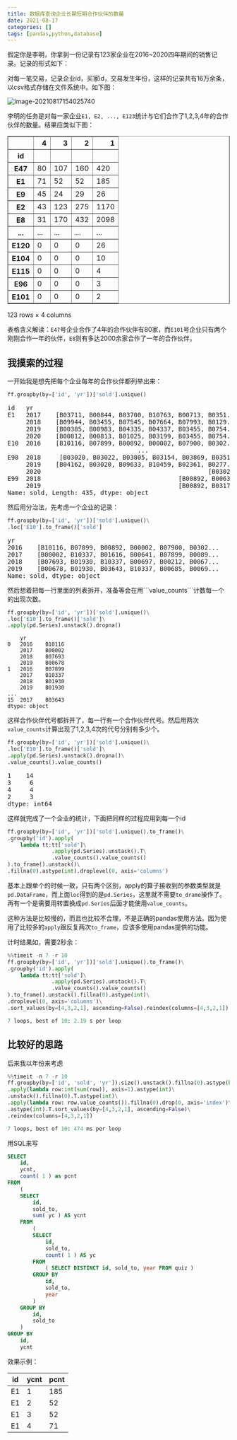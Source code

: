 ```yaml
---
title: 数据库查询企业长期短期合作伙伴的数量
date: 2021-08-17
categories: []
tags: [pandas,python,database]
---
```


假定你是李明，你拿到一份记录有123家企业在2016~2020四年期间的销售记录。记录的形式如下：

对每一笔交易，记录企业id，买家id，交易发生年份，这样的记录共有16万余条，以csv格式存储在文件系统中。如下图：

![image-20210817154025740](/assets/blog-images/用python生态的pandas解决一个aggregation需求.assets\image-20210817154025740.png)

李明的任务是对每一家企业```E1, E2, ..., E123```统计与它们合作了1,2,3,4年的合作伙伴的数量。结果应类似下图：

<table border="1" class="dataframe">
  <thead>
    <tr style="text-align: right;">
      <th></th>
      <th>4</th>
      <th>3</th>
      <th>2</th>
      <th>1</th>
    </tr>
    <tr>
      <th>id</th>
      <th></th>
      <th></th>
      <th></th>
      <th></th>
    </tr>
  </thead>
  <tbody>
    <tr>
      <th>E47</th>
      <td>80</td>
      <td>107</td>
      <td>160</td>
      <td>420</td>
    </tr>
    <tr>
      <th>E1</th>
      <td>71</td>
      <td>52</td>
      <td>52</td>
      <td>185</td>
    </tr>
    <tr>
      <th>E9</th>
      <td>45</td>
      <td>24</td>
      <td>29</td>
      <td>26</td>
    </tr>
    <tr>
      <th>E2</th>
      <td>43</td>
      <td>123</td>
      <td>275</td>
      <td>1170</td>
    </tr>
    <tr>
      <th>E8</th>
      <td>31</td>
      <td>170</td>
      <td>432</td>
      <td>2098</td>
    </tr>
    <tr>
      <th>...</th>
      <td>...</td>
      <td>...</td>
      <td>...</td>
      <td>...</td>
    </tr>
    <tr>
      <th>E120</th>
      <td>0</td>
      <td>0</td>
      <td>0</td>
      <td>26</td>
    </tr>
    <tr>
      <th>E104</th>
      <td>0</td>
      <td>0</td>
      <td>0</td>
      <td>10</td>
    </tr>
    <tr>
      <th>E115</th>
      <td>0</td>
      <td>0</td>
      <td>0</td>
      <td>4</td>
    </tr>
    <tr>
      <th>E96</th>
      <td>0</td>
      <td>0</td>
      <td>0</td>
      <td>3</td>
    </tr>
    <tr>
      <th>E101</th>
      <td>0</td>
      <td>0</td>
      <td>0</td>
      <td>2</td>
    </tr>
  </tbody>
</table>
<p>123 rows × 4 columns</p>

表格含义解读：```E47```号企业合作了4年的合作伙伴有80家，而```E101```号企业只有两个刚刚合作一年的伙伴，```E8```则有多达2000余家合作了一年的合作伙伴。

## 我摸索的过程

一开始我是想先把每个企业每年的合作伙伴都列举出来：

```python
ff.groupby(by=['id', 'yr'])['sold'].unique()
```

<div><pre>
id   yr  
E1   2017    [B03711, B00844, B03700, B10763, B00713, B0351...
     2018    [B09944, B03455, B07545, B07664, B07993, B0129...
     2019    [B00385, B00983, B04335, B04337, B03455, B0754...
     2020    [B00812, B00813, B01025, B03199, B03455, B0754...
E10  2016    [B10116, B07899, B00892, B00002, B07900, B0302...
                                   ...                        
E98  2018     [B03020, B03022, B03805, B03154, B03869, B03518]
     2019    [B04162, B03020, B09633, B10459, B02361, B0277...
     2020                                             [B03022]
E99  2018                                     [B00892, B00637]
     2019                                     [B00892, B03170]
Name: sold, Length: 435, dtype: object
</pre></div>
然后用分治法，先考虑一个企业的记录：

```python
ff.groupby(by=['id', 'yr'])['sold'].unique()\
.loc['E10'].to_frame()['sold']
```

<div><pre>
yr
2016    [B10116, B07899, B00892, B00002, B07900, B0302...
2017    [B00002, B10337, B01616, B00641, B07899, B0089...
2018    [B07693, B01930, B10337, B00697, B00212, B0067...
2019    [B00678, B01930, B03643, B10337, B00685, B0069...
Name: sold, dtype: object
</pre></div>
然后想着把每一行里面的列表拆开，准备等会在用```value_counts```计数每一个的出现次数。

```python
ff.groupby(by=['id', 'yr'])['sold'].unique()\
.loc['E10'].to_frame()['sold']\
.apply(pd.Series).unstack().dropna()
```


```
    yr  
0   2016    B10116
    2017    B00002
    2018    B07693
    2019    B00678
1   2016    B07899
    2017    B10337
    2018    B01930
    2019    B01930
...
15  2017    B03643
dtype: object
```

这样合作伙伴代号都拆开了，每一行有一个合作伙伴代号。然后用两次```value_counts```计算出现了1,2,3,4次的代号分别有多少个。

```python
ff.groupby(by=['id', 'yr'])['sold'].unique()\
.loc['E10'].to_frame()['sold']\
.apply(pd.Series).unstack().dropna()\
.value_counts().value_counts()
```

<div><pre>1    14
3     6
4     4
2     3
dtype: int64</pre></div>

这样就完成了一个企业的统计，下面把同样的过程应用到每一个id

```python
ff.groupby(by=['id', 'yr'])['sold'].unique().to_frame()\
.groupby('id').apply(
    lambda tt:tt['sold']\
              .apply(pd.Series).unstack().T\
              .value_counts().value_counts()
).to_frame().unstack()\
.fillna(0).astype(int).droplevel(0, axis='columns')
```

基本上跟单个的时候一致，只有两个区别，apply的算子接收到的参数类型就是```pd.DataFrame```，而上面```loc```得到的是```pd.Series```，这里就不需要```to_drame```操作了。再有一个是需要用转置换成```pd.Series```后面才能使用```value_counts```。

这种方法是比较慢的，而且也比较不合理，不是正确的pandas使用方法。因为使用了比较多的```apply```跟反复两次```to_frame```，应该多使用pandas提供的功能。

计时结果如，需要2秒余：

```python
%%timeit -n 7 -r 10
ff.groupby(by=['id', 'yr'])['sold'].unique().to_frame()\
.groupby('id').apply(
    lambda tt:tt['sold']\
              .apply(pd.Series).unstack().T\
              .value_counts().value_counts()
).to_frame().unstack().fillna(0).astype(int)\
.droplevel(0, axis='columns')\
.sort_values(by=[4,3,2,1], ascending=False).reindex(columns=[4,3,2,1])

7 loops, best of 10: 2.19 s per loop
```



## 比较好的思路

后来我以年份来考虑

```python
%%timeit -n 7 -r 10
ff.groupby(by=['id', 'sold', 'yr']).size().unstack().fillna(0).astype(bool)\
.apply(lambda row:int(sum(row)), axis=1).astype(int)\
.unstack().fillna(0).T.astype(int)\
.apply(lambda row: row.value_counts()).fillna(0).drop(0, axis='index')\
.astype(int).T.sort_values(by=[4,3,2,1], ascending=False)\
.reindex(columns=[4,3,2,1])

7 loops, best of 10: 474 ms per loop
```

用SQL来写

```sql
SELECT
	id,
	ycnt,
	count( 1 ) as pcnt
FROM
	(
	SELECT
		id,
		sold_to,
		sum( yc ) AS ycnt 
	FROM
		(
		SELECT
			id,
			sold_to,
			count( 1 ) AS yc 
		FROM
			( SELECT DISTINCT id, sold_to, year FROM quiz ) 
		GROUP BY
			id,
			sold_to,
			year 
		) 
	GROUP BY
		id,
		sold_to 
	) 
GROUP BY
	id,
	ycnt
```

效果示例：

| id   | ycnt | pcnt |
| ---- | ---- | ---- |
| E1   | 1    | 185  |
| E1   | 2    | 52   |
| E1   | 3    | 52   |
| E1   | 4    | 71   |

